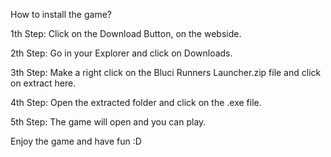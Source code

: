 How to install the game?

1th Step: Click on the Download Button, on the webside.

2th Step: Go in your Explorer and click on Downloads.

3th Step: Make a right click on the Bluci Runners Launcher.zip file and click on extract here.

4th Step: Open the extracted folder and click on the .exe file.

5th Step: The game will open and you can play. 

Enjoy the game and have fun :D